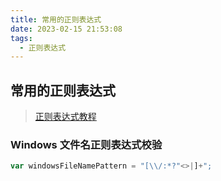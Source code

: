 ```yaml
---
title: 常用的正则表达式
date: 2023-02-15 21:53:08
tags:
  - 正则表达式
---
```


## 常用的正则表达式

> [正则表达式教程](https://www.runoob.com/regexp/regexp-tutorial.html)

### Windows 文件名正则表达式校验

```js
var windowsFileNamePattern = "[\\/:*?"<>|]+";
```
